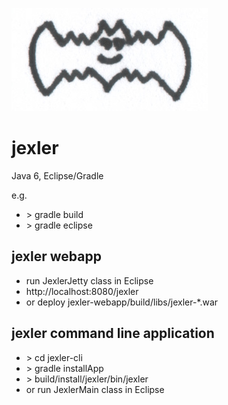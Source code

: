 ![jexler logo](jexler.jpg)

jexler
======

Java 6, Eclipse/Gradle

e.g.

* &gt; gradle build
* &gt; gradle eclipse

jexler webapp
-------------

* run JexlerJetty class in Eclipse
* http://localhost:8080/jexler
* or deploy jexler-webapp/build/libs/jexler-*.war

jexler command line application
-------------------------------

* &gt; cd jexler-cli
* &gt; gradle installApp
* &gt; build/install/jexler/bin/jexler
* or run JexlerMain class in Eclipse














